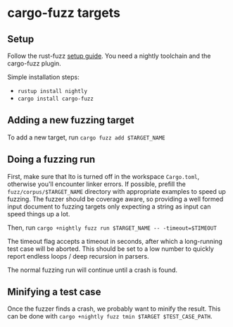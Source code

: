# cargo-fuzz targets

## Setup

Follow the rust-fuzz [setup guide](https://rust-fuzz.github.io/book/cargo-fuzz/setup.html).
You need a nightly toolchain and the cargo-fuzz plugin.

Simple installation steps:

- `rustup install nightly`
- `cargo install cargo-fuzz`

## Adding a new fuzzing target

To add a new target, run `cargo fuzz add $TARGET_NAME`


## Doing a fuzzing run

First, make sure that lto is turned off in the workspace `Cargo.toml`, otherwise you'll encounter linker errors.
If possible, prefill the `fuzz/corpus/$TARGET_NAME` directory with appropriate examples to speed up fuzzing.
The fuzzer should be coverage aware, so providing a well formed input document to fuzzing targets only expecting a string as input can speed things up a lot.

Then, run `cargo +nightly fuzz run $TARGET_NAME -- -timeout=$TIMEOUT`

The timeout flag accepts a timeout in seconds, after which a long-running test case will be aborted.
This should be set to a low number to quickly report endless loops / deep recursion in parsers.

The normal fuzzing run will continue until a crash is found.

## Minifying a test case

Once the fuzzer finds a crash, we probably want to minify the result.
This can be done with `cargo +nightly fuzz tmin $TARGET $TEST_CASE_PATH`.


 

